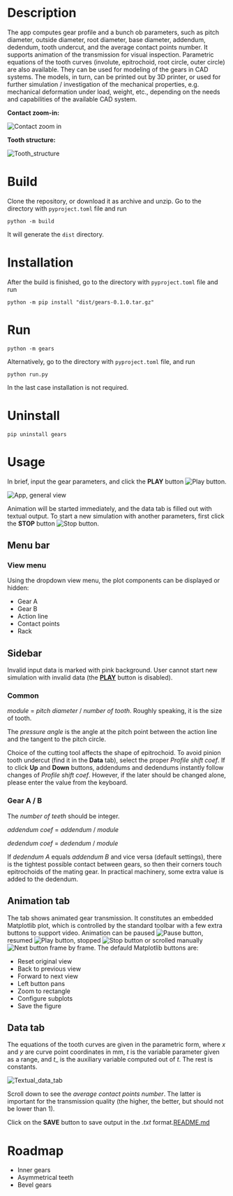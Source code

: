 # Description
The app computes gear profile and a bunch ob parameters, such as pitch diameter, outside diameter, root diameter, base
diameter, addendum, dedendum, tooth undercut, and the average contact points number. It supports animation of the
transmission for visual inspection. Parametric equations of the tooth curves (involute, epitrochoid, root circle, outer
circle) are also available. They can be used for modeling of the gears in CAD systems. The models, in turn, can be
printed out by 3D printer, or used for further simulation / investigation of the mechanical properties, e.g. mechanical
deformation under load, weight, etc., depending on the needs and capabilities of the available CAD system.

__Contact zoom-in:__

![Contact zoom in](Contact_zoom_in.png)

__Tooth structure:__

![Tooth_structure](Tooth_structure.png)

# Build
Clone the repository, or download it as archive and unzip. Go to the directory with ```pyproject.toml``` file and run
```
python -m build
```
It will generate the ```dist``` directory.

# Installation
After the build is finished, go to the directory with ```pyproject.toml``` file and run
```
python -m pip install "dist/gears-0.1.0.tar.gz"
```

# Run
```
python -m gears
```
Alternatively, go to the directory with ```pyproject.toml``` file, and run
```
python run.py
```
In the last case installation is not required.

# Uninstall
```
pip uninstall gears
```

# Usage
In brief, input the gear parameters, and click the __PLAY__ button ![Play button](src/gears/images/play.png).

![App, general view](App_general_view.png)

Animation will be started immediately, and the data tab is filled out with textual output. To start a new simulation
with another parameters, first click the __STOP__ button ![Stop button](src/gears/images/stop.png).

## Menu bar
### View menu
Using the dropdown view menu, the plot components can be displayed or hidden:
* Gear A
* Gear B
* Action line
* Contact points
* Rack

## Sidebar
Invalid input data is marked with pink background. User cannot start new simulation with invalid data (the
[__PLAY__](src/gears/images/play.png) button is disabled).

### Common
_module_ = _pitch diameter_ / _number of tooth_. Roughly speaking, it is the size of tooth.

The _pressure angle_ is the angle at the pitch point between the action line and the tangent to the pitch circle.

Сhoiсe of the cutting tool affects the shape of epitrochoid. To avoid pinion tooth undercut (find it in the __Data__
tab), select the proper
_Profile shift coef_. If to click __Up__ and __Down__ buttons, addendums and dedendums instantly follow changes of
_Profile shift coef_. However, if the later should be changed alone, please enter the value from the keyboard.

### Gear A / B
The _number of teeth_ should be integer.

_addendum coef_ = _addendum_ / _module_

_dedendum coef_ = _dedendum_ / _module_

If _dedendum A_ equals _addendum B_ and vice versa (default settings), there is the tightest possible contact between
gears, so then their corners touch epitrochoids of the mating gear. In practical machinery, some extra value is added
to the dedendum.

## Animation tab
The tab shows animated gear transmission. It constitutes an embedded Matplotlib plot, which is controlled by the
standard toolbar
with a few extra buttons to support video. Animation can be paused ![Pause button](src/gears/images/pause.png), resumed
![Play button](src/gears/images/play.png), stopped ![Stop button](src/gears/images/stop.png) or scrolled manually
![Next button](src/gears/images/next.png) frame by
frame. The defauld Matplotlib buttons are:
* Reset original view
* Back to previous view
* Forward to next view
* Left button pans
* Zoom to rectangle
* Configure subplots
* Save the figure

## Data tab
The equations of the tooth curves are given in the parametric form, where _x_ and _y_ are curve point coordinates in mm,
_t_ is the variable parameter given as a range, and _t__ is the auxiliary variable computed out of _t_. The rest is
constants.

![Textual_data_tab](Textual_data_tab.png)

Scroll down to see the _average contact points number_. The latter is important for the transmission quality (the
higher, the better, but should not be lower than 1).

Click on the __SAVE__ button to save output in the _.txt_ format.[README.md](..%2FChemicalStructureEditor%2FREADME.md)

# Roadmap
* Inner gears
* Asymmetrical teeth
* Bevel gears
